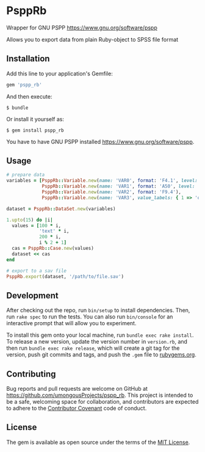 # PsppRb

Wrapper for GNU PSPP https://www.gnu.org/software/pspp

Allows you to export data from plain Ruby-object to SPSS file format

## Installation

Add this line to your application's Gemfile:

```ruby
gem 'pspp_rb'
```

And then execute:

    $ bundle

Or install it yourself as:

    $ gem install pspp_rb

You have to have GNU PSPP installed https://www.gnu.org/software/pspp.

## Usage

```ruby
# prepare data
variables = [PsppRb::Variable.new(name: 'VAR0', format: 'F4.1', level: 'ORDINAL', label: 'make const not var'),
             PsppRb::Variable.new(name: 'VAR1', format: 'A50', level: 'NOMINAL'),
             PsppRb::Variable.new(name: 'VAR2', format: 'F9.4'),
             PsppRb::Variable.new(name: 'VAR3', value_labels: { 1 => 'one', 2 => 'two' })]

dataset = PsppRb::DataSet.new(variables)

1.upto(15) do |i|
  values = [100 * i,
            'text' * i,
            200 * i,
            i % 2 + 1]
  cas = PsppRb::Case.new(values)
  dataset << cas
end

# export to a sav file
PsppRb.export(dataset, '/path/to/file.sav')
```

## Development

After checking out the repo, run `bin/setup` to install dependencies. Then, run `rake spec` to run the tests. You can also run `bin/console` for an interactive prompt that will allow you to experiment.

To install this gem onto your local machine, run `bundle exec rake install`. To release a new version, update the version number in `version.rb`, and then run `bundle exec rake release`, which will create a git tag for the version, push git commits and tags, and push the `.gem` file to [rubygems.org](https://rubygems.org).

## Contributing

Bug reports and pull requests are welcome on GitHub at https://github.com/umongousProjects/pspp_rb. This project is intended to be a safe, welcoming space for collaboration, and contributors are expected to adhere to the [Contributor Covenant](http://contributor-covenant.org) code of conduct.


## License

The gem is available as open source under the terms of the [MIT License](http://opensource.org/licenses/MIT).
